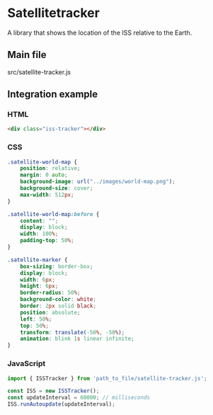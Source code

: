 # Satellitetracker

A library that shows the location of the ISS relative to the Earth.

## Main file

src/satellite-tracker.js

## Integration example

### HTML
```html
<div class="iss-tracker"></div>
```

### CSS
```css
.satellite-world-map {
    position: relative;
    margin: 0 auto;
    background-image: url("../images/world-map.png");
    background-size: cover;
    max-width: 512px;
}

.satellite-world-map:before {
    content: "";
    display: block;
    width: 100%;
    padding-top: 50%;
}

.satellite-marker {
    box-sizing: border-box;
    display: block;
    width: 6px;
    height: 6px;
    border-radius: 50%;
    background-color: white;
    border: 2px solid black;
    position: absolute;
    left: 50%;
    top: 50%;
    transform: translate(-50%, -50%);
    animation: blink 1s linear infinite;
}
```

### JavaScript
```js
import { ISSTracker } from 'path_to_file/satellite-tracker.js';

const ISS = new ISSTracker();
const updateInterval = 60000; // milliseconds
ISS.runAutoupdate(updateInterval);
```
